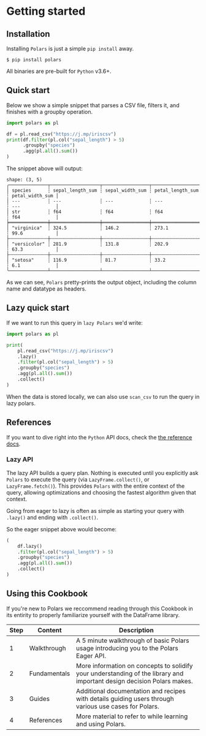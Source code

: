 # Getting started

## Installation

Installing `Polars` is just a simple `pip install` away.

```shell
$ pip install polars
```

All binaries are pre-built for `Python` v3.6+.

## Quick start

Below we show a simple snippet that parses a CSV file, filters it, and finishes with a
groupby operation.

```python
import polars as pl

df = pl.read_csv("https://j.mp/iriscsv")
print(df.filter(pl.col("sepal_length") > 5)
      .groupby("species")
      .agg(pl.all().sum())
)
```

The snippet above will output:

```text
shape: (3, 5)
╭──────────────┬──────────────────┬─────────────────┬──────────────────┬─────────────────╮
│ species      ┆ sepal_length_sum ┆ sepal_width_sum ┆ petal_length_sum ┆ petal_width_sum │
│ ---          ┆ ---              ┆ ---             ┆ ---              ┆ ---             │
│ str          ┆ f64              ┆ f64             ┆ f64              ┆ f64             │
╞══════════════╪══════════════════╪═════════════════╪══════════════════╪═════════════════╡
│ "virginica"  ┆ 324.5            ┆ 146.2           ┆ 273.1            ┆ 99.6            │
├╌╌╌╌╌╌╌╌╌╌╌╌╌╌┼╌╌╌╌╌╌╌╌╌╌╌╌╌╌╌╌╌╌┼╌╌╌╌╌╌╌╌╌╌╌╌╌╌╌╌╌┼╌╌╌╌╌╌╌╌╌╌╌╌╌╌╌╌╌╌┼╌╌╌╌╌╌╌╌╌╌╌╌╌╌╌╌╌┤
│ "versicolor" ┆ 281.9            ┆ 131.8           ┆ 202.9            ┆ 63.3            │
├╌╌╌╌╌╌╌╌╌╌╌╌╌╌┼╌╌╌╌╌╌╌╌╌╌╌╌╌╌╌╌╌╌┼╌╌╌╌╌╌╌╌╌╌╌╌╌╌╌╌╌┼╌╌╌╌╌╌╌╌╌╌╌╌╌╌╌╌╌╌┼╌╌╌╌╌╌╌╌╌╌╌╌╌╌╌╌╌┤
│ "setosa"     ┆ 116.9            ┆ 81.7            ┆ 33.2             ┆ 6.1             │
╰──────────────┴──────────────────┴─────────────────┴──────────────────┴─────────────────╯
```

As we can see, `Polars` pretty-prints the output object, including the column name and
datatype as headers.

## Lazy quick start

If we want to run this query in `lazy Polars` we'd write:

```python
import polars as pl

print(
    pl.read_csv("https://j.mp/iriscsv")
    .lazy()
    .filter(pl.col("sepal_length") > 5)
    .groupby("species")
    .agg(pl.all().sum())
    .collect()
)
```

When the data is stored locally, we can also use `scan_csv` to run the query in lazy polars.

## References

If you want to dive right into the `Python` API docs, check the [the reference docs](POLARS_PY_REF_GUIDE).

### Lazy API

The lazy API builds a query plan. Nothing is executed until you explicitly ask `Polars`
to execute the query (via `LazyFrame.collect()`, or `LazyFrame.fetch()`). This provides
`Polars` with the entire context of the query, allowing optimizations and choosing the
fastest algorithm given that context.

Going from eager to lazy is often as simple as starting your query with `.lazy()` and ending with `.collect()`.

So the eager snippet above would become:

```python
(
    df.lazy()
    .filter(pl.col("sepal_length") > 5)
    .groupby("species")
    .agg(pl.all().sum())
    .collect()
)
```

## Using this Cookbook

If you're new to Polars we reccommend reading through this Cookbook in its entirity to properly familiarize yourself with the DataFrame library.

| Step | Content     | Description |
| ---- | ----------- | ----------- |
| 1 | Walkthrough    | A 5 minute walkthrough of basic Polars usage introducing you to the Polars Eager API. |
| 2 | Fundamentals   | More information on concepts to solidify your understanding of the library and important design decision Polars makes. |
| 3 | Guides         | Additional documentation and recipes with details guiding users through various use cases for Polars. |
| 4 | References     | More material to refer to while learning and using Polars. |
